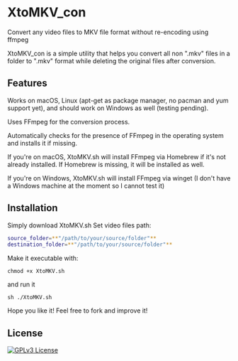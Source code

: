 # XtoMKV_con
Convert any video files to MKV file format without re-encoding using ffmpeg


XtoMKV_con is a simple utility that helps you convert all non ".mkv" files in a folder to ".mkv" format while deleting the original files after conversion.

## Features

Works on macOS, Linux (apt-get as package manager, no pacman and yum support yet), and should work on Windows as well (testing pending).

Uses FFmpeg for the conversion process.

Automatically checks for the presence of FFmpeg in the operating system and installs it if missing.

If you're on macOS, XtoMKV.sh will install FFmpeg via Homebrew if it's not already installed. If Homebrew is missing, it will be installed as well.

If you're on Windows, XtoMKV.sh will install FFmpeg via winget (I don't have a Windows machine at the moment so I cannot test it)


## Installation

Simply download XtoMKV.sh
Set video files path:
```bash
source_folder=**"/path/to/your/source/folder"**
destination_folder=**"/path/to/your/source/folder"**
```
Make it executable with:
```
chmod +x XtoMKV.sh
```
and run it
```
sh ./XtoMKV.sh
```

Hope you like it! Feel free to fork and improve it!

## License

[![GPLv3 License](https://img.shields.io/badge/License-GPL%20v3-yellow.svg)](https://opensource.org/licenses/)
